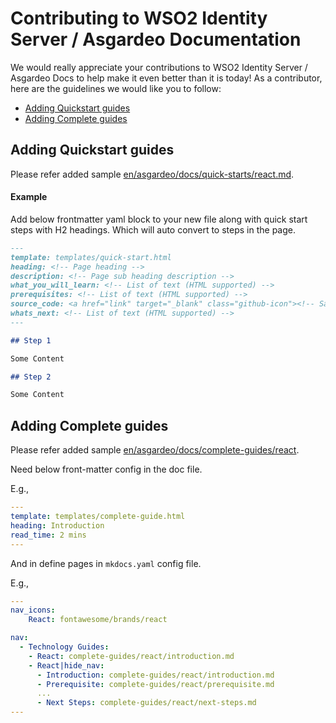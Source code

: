# Contributing to WSO2 Identity Server / Asgardeo Documentation

We would really appreciate your contributions to WSO2 Identity Server / Asgardeo Docs to help make it even better than it is today!
As a contributor, here are the guidelines we would like you to follow:

 - [Adding Quickstart guides](#adding-quickstart-guides)
 - [Adding Complete guides](#adding-complete-guides)

## Adding Quickstart guides

Please refer added sample [en/asgardeo/docs/quick-starts/react.md](en/asgardeo/docs/quick-starts/react.md). 

#### Example

Add below frontmatter yaml block to your new file along with quick start steps with H2 headings. Which will auto convert to steps in the page.

```markdown
---
template: templates/quick-start.html
heading: <!-- Page heading -->
description: <!-- Page sub heading description -->
what_you_will_learn: <!-- List of text (HTML supported) -->
prerequisites: <!-- List of text (HTML supported) -->
source_code: <a href="link" target="_blank" class="github-icon"><!-- Sample Name --></a>
whats_next: <!-- List of text (HTML supported) -->
---

## Step 1

Some Content

## Step 2

Some Content
```

## Adding Complete guides

Please refer added sample [en/asgardeo/docs/complete-guides/react](en/asgardeo/docs/complete-guides/react). 

Need below front-matter config in the doc file.

E.g., 
```yaml
---
template: templates/complete-guide.html
heading: Introduction
read_time: 2 mins
---
```

And in define pages in `mkdocs.yaml` config file.

E.g., 
```yaml
---
nav_icons:
    React: fontawesome/brands/react

nav:
  - Technology Guides:
    - React: complete-guides/react/introduction.md
    - React|hide_nav:
      - Introduction: complete-guides/react/introduction.md
      - Prerequisite: complete-guides/react/prerequisite.md
      ...
      - Next Steps: complete-guides/react/next-steps.md
---
```
